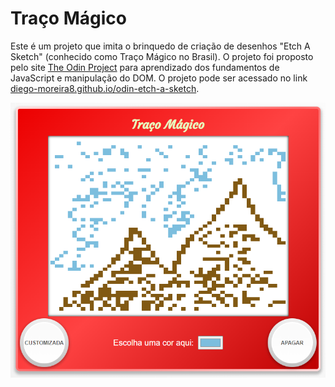 # Traço Mágico

Este é um projeto que imita o brinquedo de criação de desenhos "Etch A Sketch" (conhecido como Traço Mágico no Brasil). O projeto foi proposto pelo site [The Odin Project](https://www.theodinproject.com) para aprendizado dos fundamentos de JavaScript e manipulação do DOM. O projeto pode ser acessado no link [diego-moreira8.github.io/odin-etch-a-sketch](https://diego-moreira8.github.io/odin-etch-a-sketch).

![image](./project-screenshot.png)

